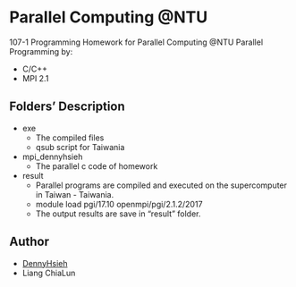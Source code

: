 # Parallel Computing @NTU
107-1 Programming Homework for Parallel Computing @NTU 
Parallel Programming by:

- C/C++
- MPI 2.1


## Folders’ Description
- exe
  - The compiled files
  - qsub script for Taiwania
- mpi_dennyhsieh
  - The parallel c code of homework
- result
  - Parallel programs are compiled and executed on the supercomputer in Taiwan - Taiwania.
  - module load pgi/17.10  openmpi/pgi/2.1.2/2017
  - The output results are save in “result” folder.


## Author
- [DennyHsieh](https://github.com/DennyHsieh)
- Liang ChiaLun


